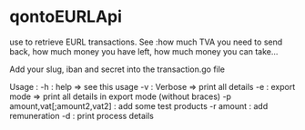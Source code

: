 # qontoEURLApi
use to retrieve EURL transactions. See :how much TVA you need to send back, how much money you have left, how much money you can take...


Add your slug, iban and secret into the transaction.go file

Usage :
	-h : help => see this usage
	-v : Verbose => print all details
	-e : export mode => print all details in export mode (without braces)
	-p amount,vat[;amount2,vat2] : add some test products
	-r amount : add remuneration
	-d : print process details
  
  
  
